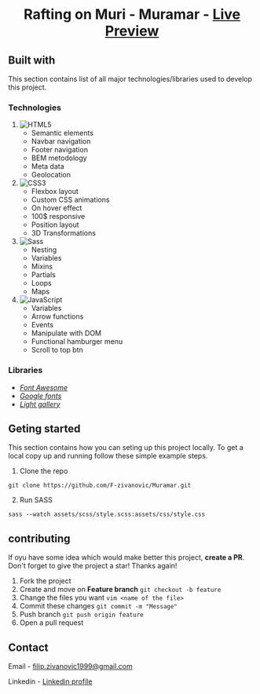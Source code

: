 
<h1 align="center">Rafting on Muri - Muramar - <a href="https://muramar.si/">Live Preview</a> </h1>

## Built with
This section contains list of all major technologies/libraries used to develop this project. 

  ### Technologies

 1. ![HTML5](https://img.shields.io/badge/HTML5-323330?style=for-the-badge&logo=html5&logoColor=F7DF1E) 
    - Semantic elements
    - Navbar navigation
    - Footer navigation
    - BEM metodology
    - Meta data
    - Geolocation
 2. ![CSS3](https://img.shields.io/badge/CSS3-323330?style=for-the-badge&logo=css3&logoColor=F7DF1E)
    - Flexbox layout
    - Custom CSS  animations
    - On hover effect
    - 100$ responsive
    - Position layout
    - 3D Transformations
 3. ![Sass](https://img.shields.io/badge/Sass-323330?style=for-the-badge&logo=sass&logoColor=F7DF1E) 
    - Nesting
    - Variables
    - Mixins
    - Partials
    - Loops
    - Maps
 4. ![JavaScript](https://img.shields.io/badge/JavaScript-323330?style=for-the-badge&logo=javascript&logoColor=F7DF1E)
    - Variables
    - Arrow functions
    - Events
    - Manipulate with DOM
    - Functional hamburger menu
    - Scroll to top btn
 
  ### Libraries
  - <a href="https://fontawesome.com/">*Font Awesome*</a>
  - <a href="https://fonts.google.com/knowledge">*Google fonts*</a>
  - <a href="https://cdnjs.com/libraries/lightgallery-js">*Light gallery*</a>
  
## Geting started
 This section contains how you can seting up this project locally. To get a local copy up and running follow these simple example steps.
 
1. Clone the repo
```
git clone https://github.com/F-zivanovic/Muramar.git
```
2. Run SASS
```
sass --watch assets/scss/style.scss:assets/css/style.css
```

## contributing
If oyu have some idea which would make better this project, __create a PR__. Don't forget to give the project a star! Thanks again!

1. Fork the project
2. Create and move on __Feature branch__ ```git checkout -b feature```
3. Change the files you want ```vim <name of the file> ```
4. Commit these changes ```git commit -m "Message" ```
5. Push branch ```git push origin feature ```
6. Open a pull request

## Contact
Email - <filip.zivanovic1999@gmail.com> 

Linkedin - <a href="https://www.linkedin.com/in/f-zivanovic/">Linkedin profile</a>
